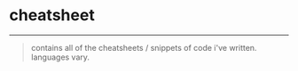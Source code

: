 # cheatsheet
---

> contains all of the cheatsheets / snippets of code i've written. languages vary. 
